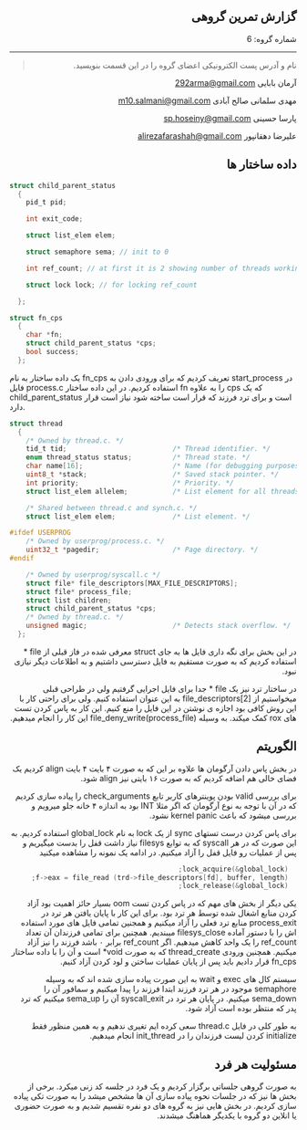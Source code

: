 <div dir="rtl">

## گزارش تمرین گروهی


شماره گروه: 6

-----

> نام و آدرس پست الکترونیکی اعضای گروه را در این قسمت بنویسید.

آرمان بابایی <292arma@gmail.com>

مهدی سلمانی صالح آبادی <m10.salmani@gmail.com> 

پارسا حسینی <sp.hoseiny@gmail.com> 

علیرضا دهقانپور <alirezafarashah@gmail.com>  


## داده ساختار ها
<div dir='ltr'>

```c
struct child_parent_status
  {
    pid_t pid;

    int exit_code;

    struct list_elem elem;

    struct semaphore sema; // init to 0

    int ref_count; // at first it is 2 showing number of threads working with this status

    struct lock lock; // for locking ref_count

  };

struct fn_cps
  {
    char *fn;
    struct child_parent_status *cps;
    bool success;
  };
``` 
 یک داده ساختار به نام 
fn_cps
تعریف کردیم که برای ورودی دادن به 
start_process
در فایل 
process.c
استفاده کردیم.
در این داده ساختار 
fn 
را به علاوه 
cps
که یک 
child_parent_status
است و برای ترد فرزند که قرار است ساخته شود نیاز است قرار دارد.

```c
struct thread
  {
    /* Owned by thread.c. */
    tid_t tid;                          /* Thread identifier. */
    enum thread_status status;          /* Thread state. */
    char name[16];                      /* Name (for debugging purposes). */
    uint8_t *stack;                     /* Saved stack pointer. */
    int priority;                       /* Priority. */
    struct list_elem allelem;           /* List element for all threads list. */

    /* Shared between thread.c and synch.c. */
    struct list_elem elem;              /* List element. */

#ifdef USERPROG
    /* Owned by userprog/process.c. */
    uint32_t *pagedir;                  /* Page directory. */
#endif

    /* Owned by userprog/syscall.c */
    struct file* file_descriptors[MAX_FILE_DESCRIPTORS];
    struct file* process_file;
    struct list children;
    struct child_parent_status *cps;
    /* Owned by thread.c. */
    unsigned magic;                     /* Detects stack overflow. */
  };
``` 
</div>

در این بخش برای نگه داری فایل ها به جای 
struct
معرفی شده در فاز قبلی از 
file *
استفاده کردیم که به صورت مستقیم به فایل دسترسی داشتیم و به اطلاعات دیگر نیازی نبود.

در ساختار ترد نیز یک
file *
جدا برای فایل اجرایی گرفتیم ولی در طراحی قبلی میخواستیم از 
file_descriptors[2]
به این عنوان استفاده کنیم.
ولی برای راحتی کار با این روش کافی بود اجازه ی نوشتن در این فایل را منع کنیم.
این کار به پاس کردن تست های 
rox
کمک میکند.
به وسیله 
file_deny_write(process_file)
این کار را انجام میدهیم.

## الگوریتم
در بخش پاس دادن آرگومان ها علاوه بر این که به صورت ۴ بایت ۴ بایت 
align
کردیم یک فضای خالی هم اضافه کردیم که به صورت ۱۶ بایتی نیز 
align 
شود.

برای بررسی 
valid
بودن پوینترهای کاربر تابع 
check_arguments
را پیاده سازی کردیم که در آن با توجه به نوع آرگومان که اگر مثلا 
INT 
بود به اندازه ۴ خانه جلو میرویم و بررسی میشود که باعث 
kernel panic
نشود.

برای پاس کردن درست تستهای 
sync
از یک
lock 
به نام 
global_lock
استفاده کردیم.
به این صورت که در هر 
syscall
که به توابع 
filesys
نیاز داشت قفل را بدست میگیریم و پس از عملیات رو فایل قفل را آزاد میکنیم.
در ادامه یک نمونه را مشاهده میکنید

```c
  lock_acquire(&global_lock);
  f->eax = file_read (trd->file_descriptors[fd], buffer, length);
  lock_release(&global_lock);
```
یکی دیگر از بخش های مهم که در پاس کردن تست 
oom
بسیار حائز اهمیت بود آزاد کردن منابع اشغال شده توسط هر ترد بود.
برای این کار با پایان یافتن هر ترد در 
process_exit
منابع ترد فعلی را آزاد میکنیم و همجنین تمامی فایل های مورد استفاده اش را با دستور آماده 
filesys_close
میبندیم.
همچنین برای تمامی فرزندان آن تعداد ref_count
را یک واحد کاهش میدهیم.
اگر ref_count
برابر ۰ باشد فرزند را نیز آزاد میکنیم.
همچنین ورودی 
thread_create
که به صورت 
void*
است و آن را با داده ساختار 
fn_cps
قرار دادیم باید پس از پایان عملیات ساختن و لود کردن آزاد کنیم.

سیستم کال های 
exec
و
wait
به این صورت پیاده سازی شده اند که به وسیله 
semaphore
موجود در هر ترد فرزند ابتدا فرزند را پیدا میکنیم و سمافور آن را 
sema_down
میکنیم.
در پایان هر ترد در 
syscall_exit
آن را 
sema_up
میکنیم که ترد پدر که منتظر بوده است آزاد شود.

به طور کلی در فایل 
thread.c
سعی کرده ایم تغیری ندهیم و به همین منظور فقط 
initialize
کردن لیست فرزندان را در 
init_thread
انجام میدهیم.

## مسئولیت هر فرد
به صورت گروهی جلساتی برگزار کردیم و یک فرد در جلسه کد زنی میکرد.
برخی از بخش ها نیز که در جلسات نحوه پیاده سازی آن ها مشخص میشد را به صورت تکی پیاده سازی کردیم.
در بخش هایی نیز به گروه های دو نفره تقسیم شدیم و به صورت حضوری یا انلاین دو گروه با یکدیگر هماهنگ میشدند.

